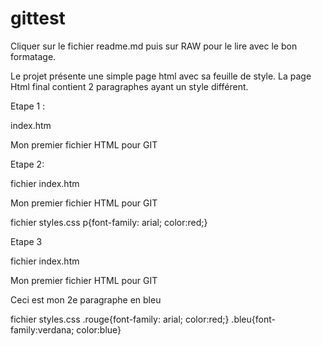 # gittest

Cliquer sur le fichier readme.md puis sur RAW pour le lire avec le bon formatage.


Le projet présente une simple page html avec sa feuille de style.
La page Html final contient 2 paragraphes ayant un style différent.


Etape 1 :

index.htm
<p>Mon premier fichier HTML pour GIT</p>



Etape 2:

fichier index.htm
<link rel="stylesheet" type="text/css" href="styles.css">
<p>Mon premier fichier HTML pour GIT</p>

fichier styles.css
p{font-family: arial; color:red;}


Etape 3

fichier index.htm
<link rel="stylesheet" type="text/css" href="styles.css">
<p class="rouge">Mon premier fichier HTML pour GIT</p>
<p class="bleu"> Ceci est mon 2e paragraphe en bleu </p>

fichier styles.css
.rouge{font-family: arial; color:red;}
.bleu{font-family:verdana; color:blue}
